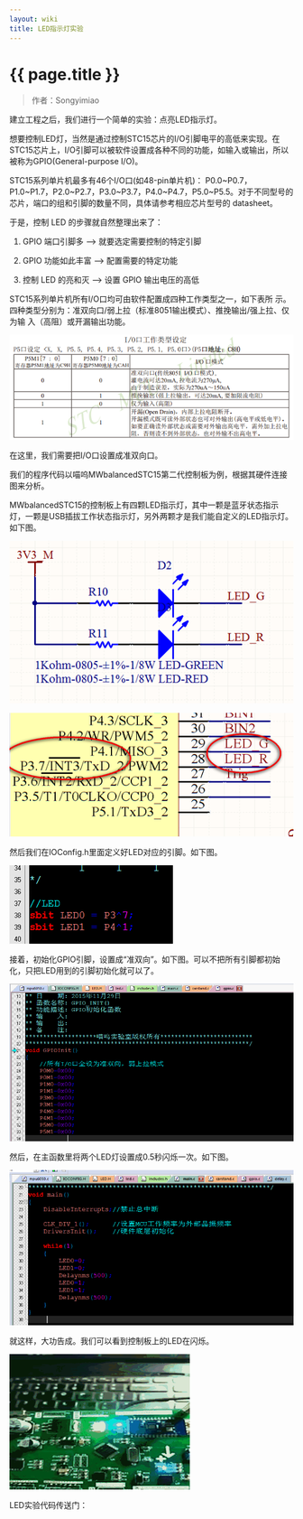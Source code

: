 ```yaml
---
layout: wiki
title: LED指示灯实验
---
```


# {{ page.title }}

> 作者：Songyimiao

建立工程之后，我们进行一个简单的实验：点亮LED指示灯。

想要控制LED灯，当然是通过控制STC15芯片的I/O引脚电平的高低来实现。在STC15芯片上，I/O引脚可以被软件设置成各种不同的功能，如输入或输出，所以被称为GPIO(General-purpose I/O)。

STC15系列单片机最多有46个I/O口(如48-pin单片机)： P0.0~P0.7，P1.0~P1.7，P2.0~P2.7，P3.0~P3.7，P4.0~P4.7，P5.0~P5.5。对于不同型号的芯片，端口的组和引脚的数量不同，具体请参考相应芯片型号的 datasheet。

于是，控制 LED 的步骤就自然整理出来了：

1. GPIO 端口引脚多 --> 就要选定需要控制的特定引脚
 
2. GPIO 功能如此丰富 --> 配置需要的特定功能
 
3. 控制 LED 的亮和灭 --> 设置 GPIO 输出电压的高低 

STC15系列单片机所有I/O口均可由软件配置成四种工作类型之一，如下表所
示。四种类型分别为：准双向口/弱上拉（标准8051输出模式）、推挽输出/强上拉、仅为输
入（高阻）或开漏输出功能。

![](/img/wiki/led-07.png)

在这里，我们需要把I/O口设置成准双向口。

我们的程序代码以喵呜MWbalancedSTC15第二代控制板为例，根据其硬件连接图来分析。

MWbalancedSTC15的控制板上有四颗LED指示灯，其中一颗是蓝牙状态指示灯，一颗是USB插拔工作状态指示灯，另外两颗才是我们能自定义的LED指示灯。如下图。

![](/img/wiki/led-01.png)

![](/img/wiki/led-02.png)

然后我们在IOConfig.h里面定义好LED对应的引脚。如下图。

![](/img/wiki/led-03.png)

接着，初始化GPIO引脚，设置成“准双向”。如下图。可以不把所有引脚都初始化，只把LED用到的引脚初始化就可以了。

![](/img/wiki/led-04.png)

然后，在主函数里将两个LED灯设置成0.5秒闪烁一次。如下图。

![](/img/wiki/led-05.png)

就这样，大功告成。我们可以看到控制板上的LED在闪烁。

![](/img/wiki/led-06.gif)

LED实验代码传送门：

